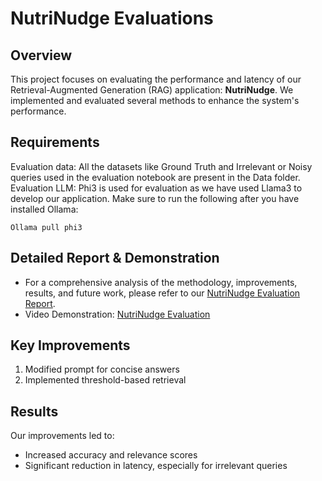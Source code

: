 # NutriNudge Evaluations

## Overview
This project focuses on evaluating the performance and latency of our Retrieval-Augmented Generation (RAG) application: **NutriNudge**. 
We implemented and evaluated several methods to enhance the system's performance.

## Requirements

Evaluation data: All the datasets like Ground Truth and Irrelevant or Noisy queries used in the evaluation notebook are present in the Data folder. 
Evaluation LLM: Phi3 is used for evaluation as we have used Llama3 to develop our application. Make sure to run the following after you have installed Ollama:
```
Ollama pull phi3
```
## Detailed Report & Demonstration
* For a comprehensive analysis of the methodology, improvements, results, and future work, please refer to our [NutriNudge Evaluation Report](https://github.com/chakraborty-arnab/NutriNudge/blob/main/Evaluation/NutriNudge%20Evaluation%20Report.pdf).
* Video Demonstration: [NutriNudge Evaluation]()

## Key Improvements
1. Modified prompt for concise answers
2. Implemented threshold-based retrieval

## Results
Our improvements led to:
- Increased accuracy and relevance scores
- Significant reduction in latency, especially for irrelevant queries


